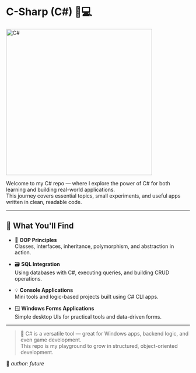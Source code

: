 # C-Sharp (C#) 🧠💻


<img src="[![2](https://github.com/user-attachments/assets/95509e8c-761d-4806-823f-f26ecb772e2c)](https://github.com/Future707/Inventory/blob/main/Images/Csharp.jpg?raw=true)" width="400" alt="C#"/>



Welcome to my C# repo — where I explore the power of C# for both learning and building real-world applications.  
This journey covers essential topics, small experiments, and useful apps written in clean, readable code.

---

## 🌟 What You'll Find

- 🧱 **OOP Principles**  
  Classes, interfaces, inheritance, polymorphism, and abstraction in action.

- 🗃️ **SQL Integration**  
  Using databases with C#, executing queries, and building CRUD operations.

- 💡 **Console Applications**  
  Mini tools and logic-based projects built using C# CLI apps.

- 🪟 **Windows Forms Applications**  
  Simple desktop UIs for practical tools and data-driven forms.

---

> 🎯 C# is a versatile tool — great for Windows apps, backend logic, and even game development.  
> This repo is my playground to grow in structured, object-oriented development.

👤 _author: future_

